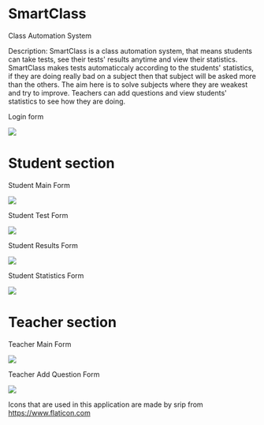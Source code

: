 # SmartClass


Class Automation System

Description:
SmartClass is a class automation system, that means students can take tests, see their tests' results anytime and view their statistics.
SmartClass makes tests automaticcaly according to the students' statistics, if they are doing really bad on a subject then that subject will be asked more than the others. The aim here is to solve subjects where they are weakest and try to improve.
Teachers can add questions and view students' statistics to see how they are doing.



Login form

![](Images/LoginForm.png)



# Student section

Student Main Form

![](Images/StudentForm.png)

Student Test Form

![](Images/TestForm.png)

Student Results Form

![](Images/ResultsForm.png)

Student Statistics Form

![](Images/StatisticsForm.png)


# Teacher section

Teacher Main Form

![](Images/TeacherForm.png)


Teacher Add Question Form

![](Images/AddQuestionForm.png)









Icons that are used in this application are made by srip from https://www.flaticon.com

